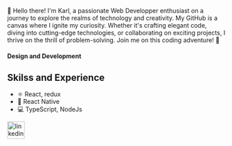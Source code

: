 
👋 Hello there! I'm Karl, a passionate Web Developper enthusiast on a journey to explore the realms of technology and creativity. My GitHub is a canvas where I ignite my curiosity. Whether it's crafting elegant code, diving into cutting-edge technologies, or collaborating on exciting projects, I thrive on the thrill of problem-solving. Join me on this coding adventure! 🚀


#### Design and Development




## Skilss and Experience 
* ⚛ React, redux
* 📱 React Native
* 💻 TypeScript, NodeJs



[<img src='https://cdn.jsdelivr.net/npm/simple-icons@3.0.1/icons/linkedin.svg' alt='linkedin' height='40'>](https://www.linkedin.com/in/https://www.linkedin.com/in/karl-zoghby-76afheb//)  

